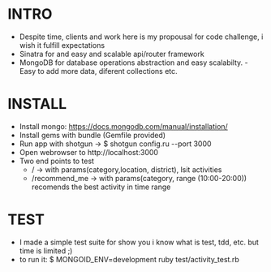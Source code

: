 # INTRO
- Despite time, clients and work here is my propousal for code challenge, i wish it fulfill expectations
- Sinatra for and easy and scalable api/router framework
- MongoDB for database operations abstraction and easy scalabilty. - Easy to add more data, diferent collections etc.

# INSTALL
- Install mongo: https://docs.mongodb.com/manual/installation/
- Install gems with bundle (Gemfile provided)
- Run app with shotgun -> $ shotgun config.ru --port 3000
- Open webrowser to http://localhost:3000
- Two end points to test
  - / -> with params(category,location, district), lsit activities
  - /recommend_me -> with params(category, range (10:00-20:00)) recomends the best activity in time range

# TEST
  - I made a simple test suite for show you i know what is test, tdd, etc. but time is limited ;)
  - to run it: $ MONGOID_ENV=development ruby test/activity_test.rb